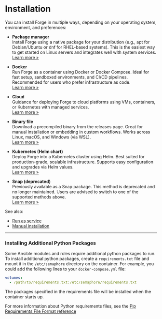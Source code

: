 # Installation

You can install Forge in multiple ways, depending on your operating system, environment, and preferences:

* **Package manager**<br>
  Install Forge using a native package for your distribution (e.g., apt for Debian/Ubuntu or dnf for RHEL-based systems). This is the easiest way to get started on Linux servers and integrates well with system services.<br>
  [Learn more »](./installation/package-manager)

* **Docker**<br>
  Run Forge as a container using Docker or Docker Compose. Ideal for fast setup, sandboxed environments, and CI/CD pipelines. Recommended for users who prefer infrastructure as code.<br>
  [Learn more »](./installation/docker)

* **Cloud**<br>
  Guidance for deploying Forge to cloud platforms using VMs, containers, or Kubernetes with managed services.<br>
  [Learn more »](./installation/cloud)

* **Binary file**<br>
  Download a precompiled binary from the releases page. Great for manual installation or embedding in custom workflows. Works across Linux, macOS, and Windows (via WSL).<br>
  [Learn more »](./installation/binary-file)

* **Kubernetes (Helm chart)**<br>
  Deploy Forge into a Kubernetes cluster using Helm. Best suited for production-grade, scalable infrastructure. Supports easy configuration and upgrades via Helm values.<br>
  [Learn more »](./installation/k8s)

* **Snap (deprecated)**<br>
  Previously available as a Snap package. This method is deprecated and no longer maintained. Users are advised to switch to one of the supported methods above.<br>
  [Learn more »](./installation/snap)

See also:
* [Run as service](./installation/binary-file.md#run-as-a-service)
* [Manual installation](./installation_manually.md)

----


### Installing Additional Python Packages

Some Ansible modules and roles require additional python packages to run. To install additional python packages, create a `requirements.txt` file and mount it in the `/etc/semaphore` directory on the container. For example, you could add the following lines to your `docker-compose.yml` file:

```yaml
volumes:
  - /path/to/requirements.txt:/etc/semaphore/requirements.txt
```

The packages specified in the requirements file will be installed when the container starts up.

For more information about Python requirements files, see the [Pip Requirements File Format reference](https://pip.pypa.io/en/stable/reference/requirements-file-format/)
